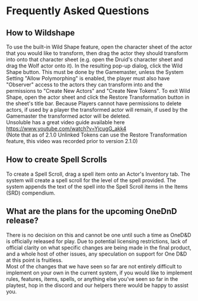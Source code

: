 # Frequently Asked Questions

## How to Wildshape  
To use the built-in Wild Shape feature, open the character sheet of the actor that you would like to transform, then drag the actor they should transform into onto that character sheet (e.g. open the Druid's character sheet and drag the Wolf actor onto it). In the resulting pop-up dialog, click the Wild Shape button. This must be done by the Gamemaster, unless the System Setting "Allow Polymorphing" is enabled, the player must also have "Observer" access to the actors they can transform into and the permissions to "Create New Actors" and "Create New Tokens". To exit Wild Shape, open the actor sheet and click the Restore Transformation button in the sheet's title bar. Because Players cannot have permissions to delete actors, if used by a player the transformed actor will remain, if used by the Gamemaster the transformed actor will be deleted.   
Unsoluble has a great video guide available here https://www.youtube.com/watch?v=YjcugG_akk4  
(Note that as of 2.1.0 Unlinked Tokens can use the Restore Transformation feature, this video was recorded prior to version 2.1.0)

## How to create Spell Scrolls  
To create a Spell Scroll, drag a spell item onto an Actor's Inventory tab. The system will create a spell scroll for the level of the spell provided. The system appends the text of the spell into the Spell Scroll items in the Items (SRD) compendium.

## What are the plans for the upcoming OneDnD release?  
There is no decision on this and cannot be one until such a time as OneD&D is officially released for play. Due to potential licensing restrictions, lack of official clarity on what specific changes are being made in the final product, and a whole host of other issues, any speculation on support for One D&D at this point is fruitless.  
Most of the changes that we have seen so far are not entirely difficult to implement on your own in the current system, if you would like to implement rules, features, items, spells, or anything else you've seen so far in the playtest, hop in the discord and our helpers there would be happy to assist you.  
 
